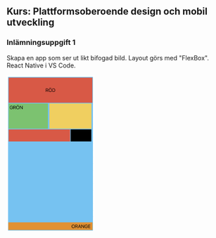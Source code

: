 ## Kurs: Plattformsoberoende design och mobil utveckling 

### Inlämningsuppgift 1

Skapa en app som ser ut likt bifogad bild. 
Layout görs med "FlexBox".<br/>
React Native i VS Code.

<img src="./assets/Uppgift_1.png" alt="" width="200">

### 

